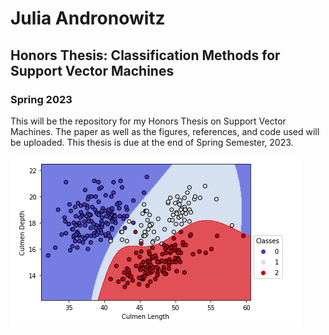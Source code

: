 # Julia Andronowitz

## Honors Thesis: Classification Methods for Support Vector Machines

### Spring 2023

This will be the repository for my Honors Thesis on Support Vector Machines. The paper as well as the figures, references, and code used will be uploaded. This thesis is due at the end of Spring Semester, 2023. 

![](Figures/penguins/fit_cl_cd.png)

